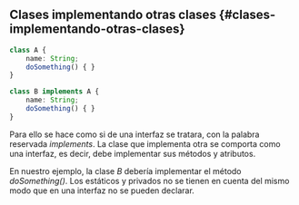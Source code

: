 ## Clases implementando otras clases {#clases-implementando-otras-clases}

```ts
class A {
    name: String;
    doSomething() { }
}

class B implements A {
    name: String;
    doSomething() { }
}
```

Para ello se hace como si de una interfaz se tratara, con la palabra reservada *implements*. La clase que implementa otra se comporta como una interfaz, es decir, debe implementar sus métodos y atributos.

En nuestro ejemplo, la clase _B_ debería implementar el método *doSomething()*. Los estáticos y privados no se tienen en cuenta del mismo modo que en una interfaz no se pueden declarar.
